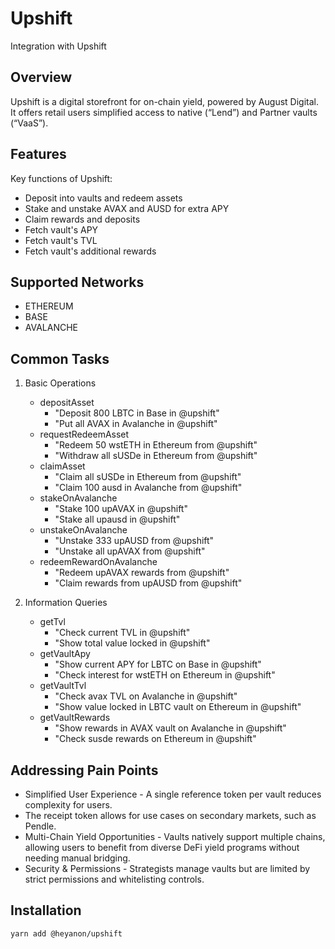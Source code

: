 # Upshift

Integration with Upshift


## Overview

Upshift is a digital storefront for on-chain yield, powered by August Digital.
It offers retail users simplified access to native (“Lend”) and Partner vaults (“VaaS”).

## Features

Key functions of Upshift:
- Deposit into vaults and redeem assets
- Stake and unstake AVAX and AUSD for extra APY
- Claim rewards and deposits
- Fetch vault's APY
- Fetch vault's TVL
- Fetch vault's additional rewards

## Supported Networks

- ETHEREUM
- BASE
- AVALANCHE

## Common Tasks

1. Basic Operations
   - depositAsset
      - "Deposit 800 LBTC in Base in @upshift"
      - "Put all AVAX in Avalanche in @upshift"
   - requestRedeemAsset
      - "Redeem 50 wstETH in Ethereum from @upshift"
      - "Withdraw all sUSDe in Ethereum from @upshift"
   - claimAsset
      - "Claim all sUSDe in Ethereum from @upshift"
      - "Claim 100 ausd in Avalanche from @upshift"
   - stakeOnAvalanche
      - "Stake 100 upAVAX in @upshift"
      - "Stake all upausd in @upshift"
   - unstakeOnAvalanche
      - "Unstake 333 upAUSD from @upshift"
      - "Unstake all upAVAX from @upshift"
   - redeemRewardOnAvalanche
      - "Redeem upAVAX rewards from @upshift"
      - "Claim rewards from upAUSD from @upshift"

2. Information Queries
   - getTvl
      - "Check current TVL in @upshift"
      - "Show total value locked in @upshift"
   - getVaultApy
      - "Show current APY for LBTC on Base in @upshift"
      - "Check interest for wstETH on Ethereum in @upshift"
   - getVaultTvl
      - "Check avax TVL on Avalanche in @upshift"
      - "Show value locked in LBTC vault on Ethereum in @upshift"
   - getVaultRewards
      - "Show rewards in AVAX vault on Avalanche in @upshift"
      - "Check susde rewards on Ethereum in @upshift" 


## Addressing Pain Points

- Simplified User Experience - A single reference token per vault reduces complexity for users.
- The receipt token allows for use cases on secondary markets, such as Pendle.
- Multi-Chain Yield Opportunities - Vaults natively support multiple chains, allowing users to benefit from diverse DeFi yield programs without needing manual bridging.
- Security & Permissions - Strategists manage vaults but are limited by strict permissions and whitelisting controls.

## Installation

```bash
yarn add @heyanon/upshift
```
